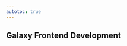 ```yaml
---
autotoc: true
---
```


<slot name="/events/gcc2024/header" />
<div class="text-center">

## Galaxy Frontend Development

</div>
